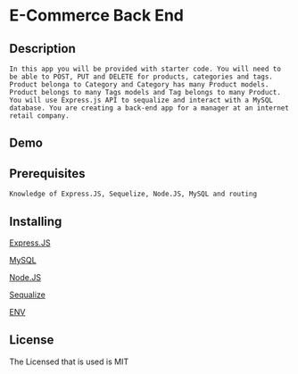 # E-Commerce Back End

## Description
    In this app you will be provided with starter code. You will need to be able to POST, PUT and DELETE for products, categories and tags. Product belonga to Category and Category has many Product models. Product belongs to many Tags models and Tag belongs to many Product. 
    You will use Express.js API to sequalize and interact with a MySQL database. You are creating a back-end app for a manager at an internet retail company.

## Demo 


## Prerequisites
    Knowledge of Express.JS, Sequelize, Node.JS, MySQL and routing

## Installing
[Express.JS](https://expressjs.com/en/starter/installing.html)

[MySQL](https://dev.mysql.com/doc/mysql-installation-excerpt/5.7/en/)

[Node.JS](https://nodejs.org/en/download/)

[Sequalize](https://www.npmjs.com/package/sequelize)

[ENV](https://www.npmjs.com/package/dotenv)


## License 
The Licensed that is used is MIT
